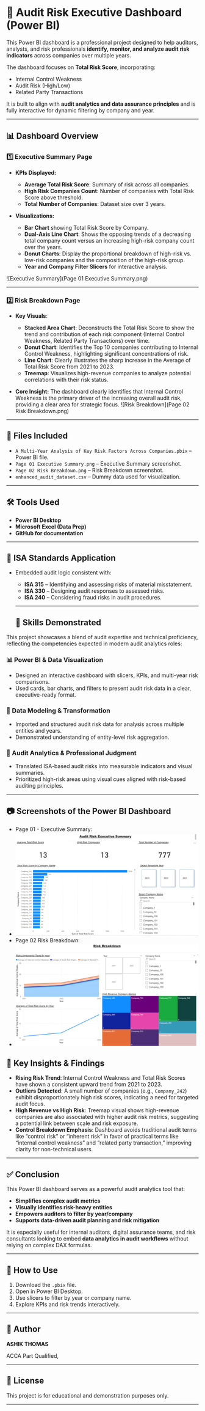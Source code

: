 
# 🧾 Audit Risk Executive Dashboard (Power BI)

This Power BI dashboard is a professional project designed to help auditors, analysts, and risk professionals **identify, monitor, and analyze audit risk indicators** across companies over multiple years.

The dashboard focuses on **Total Risk Score**, incorporating:
- Internal Control Weakness
- Audit Risk (High/Low)
- Related Party Transactions

It is built to align with **audit analytics and data assurance principles** and is fully interactive for dynamic filtering by company and year.

---

## 📊 Dashboard Overview

### 1️⃣ Executive Summary Page

- **KPIs Displayed:**
  - **Average Total Risk Score**: Summary of risk across all companies.
  - **High Risk Companies Count**: Number of companies with Total Risk Score above threshold.
  - **Total Number of Companies**: Dataset size over 3 years.

- **Visualizations:**
  - **Bar Chart** showing Total Risk Score by Company.
  - **Dual-Axis Line Chart**: Shows the opposing trends of a decreasing total company count versus an increasing high-risk company count over the years.
  - **Donut Charts**: Display the proportional breakdown of high-risk vs. low-risk companies and the composition of the high-risk group.
  - **Year and Company Filter Slicers** for interactive analysis.

![Executive Summary](Page 01 Executive Summary.png)

---

### 2️⃣ Risk Breakdown Page

- **Key Visuals**:
    - **Stacked Area Chart**: Deconstructs the Total Risk Score to show the trend and contribution of each risk component (Internal Control Weakness, Related Party Transactions) over time.
    - **Donut Chart**: Identifies the Top 10 companies contributing to Internal Control Weakness, highlighting significant concentrations of risk.
    - **Line Chart**: Clearly illustrates the sharp increase in the Average of Total Risk Score from 2021 to 2023.
    - **Treemap**: Visualizes high-revenue companies to analyze potential correlations with their risk status.
  
 - **Core Insight:**
The dashboard clearly identifies that Internal Control Weakness is the primary driver of the increasing overall audit risk, providing a clear area for strategic focus.
![Risk Breakdown](Page 02 Risk Breakdown.png)

---

## 📁 Files Included

- `A Multi-Year Analysis of Key Risk Factors Across Companies.pbix` – Power BI file.
- `Page 01 Executive Summary.png` – Executive Summary screenshot.
- `Page 02 Risk Breakdown.png` – Risk Breakdown screenshot.
- `enhanced_audit_dataset.csv` – Dummy data used for visualization.

---

## 🛠 Tools Used

- **Power BI Desktop**
- **Microsoft Excel (Data Prep)**
- **GitHub for documentation**

---


## 📜 ISA Standards Application
- Embedded audit logic consistent with:
  - **ISA 315** – Identifying and assessing risks of material misstatement.
  - **ISA 330** – Designing audit responses to assessed risks.
  - **ISA 240** – Considering fraud risks in audit procedures.
 
  ---
  ## 🧠 Skills Demonstrated

This project showcases a blend of audit expertise and technical proficiency, reflecting the competencies expected in modern audit analytics roles:

### 📊 Power BI & Data Visualization
- Designed an interactive dashboard with slicers, KPIs, and multi-year risk comparisons.
- Used cards, bar charts, and filters to present audit risk data in a clear, executive-ready format.

### 📂 Data Modeling & Transformation
- Imported and structured audit risk data for analysis across multiple entities and years.
- Demonstrated understanding of entity-level risk aggregation.

### 🧮 Audit Analytics & Professional Judgment
- Translated ISA-based audit risks into measurable indicators and visual summaries.
- Prioritized high-risk areas using visual cues aligned with risk-based auditing principles.

---

## 📷 Screenshots of the Power BI Dashboard
- Page 01 - Executive Summary:
- ![Executive Summary](images/Page_01_Executive_Summary.png)
- Page 02 Risk Breakdown:
- ![Risk Breakdown](images/Page_02_Risk_Breakdown.png)



## 🎯 Key Insights & Findings

- **Rising Risk Trend**: Internal Control Weakness and Total Risk Scores have shown a consistent upward trend from 2021 to 2023.
- **Outliers Detected**: A small number of companies (e.g., `Company_242`) exhibit disproportionately high risk scores, indicating a need for targeted audit focus.
- **High Revenue vs High Risk**: Treemap visual shows high-revenue companies are also associated with higher audit risk metrics, suggesting a potential link between scale and risk exposure.
- **Control Breakdown Emphasis**: Dashboard avoids traditional audit terms like “control risk” or “inherent risk” in favor of practical terms like “internal control weakness” and “related party transaction,” improving clarity for non-technical users.

---

## ✅ Conclusion

This Power BI dashboard serves as a powerful audit analytics tool that:
- **Simplifies complex audit metrics**
- **Visually identifies risk-heavy entities**
- **Empowers auditors to filter by year/company**
- **Supports data-driven audit planning and risk mitigation**

It is especially useful for internal auditors, digital assurance teams, and risk consultants looking to embed **data analytics in audit workflows** without relying on complex DAX formulas.

---



## 📌 How to Use

1. Download the `.pbix` file.
2. Open in Power BI Desktop.
3. Use slicers to filter by year or company name.
4. Explore KPIs and risk trends interactively.

---

## 👤 Author
**ASHIK THOMAS**  

ACCA Part Qualified,

---

## 📜 License

This project is for educational and demonstration purposes only.

---



